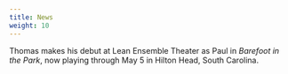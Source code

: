 ```yaml
---
title: News
weight: 10
---
```


Thomas makes his debut at Lean Ensemble Theater as Paul in *Barefoot in the Park*, now playing through May 5 in Hilton Head, South Carolina.
